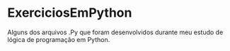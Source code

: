 # ExerciciosEmPython
 Alguns dos arquivos .Py que foram desenvolvidos durante meu estudo de lógica de programação em Python.

